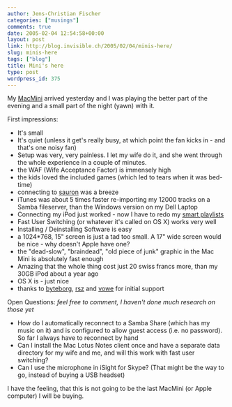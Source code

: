 ```yaml
---
author: Jens-Christian Fischer
categories: ["musings"]
comments: true
date: 2005-02-04 12:54:58+00:00
layout: post
link: http://blog.invisible.ch/2005/02/04/minis-here/
slug: minis-here
tags: ["blog"]
title: Mini's here
type: post
wordpress_id: 375
---
```


My [MacMini][1] arrived yesterday and I was playing the better part of the evening and a small part of the night (yawn) with it.

First impressions:

* It's small
* It's quiet (unless it get's really busy, at which point the fan kicks in - and that's one noisy fan)
* Setup was very, very painless. I let my wife do it, and she went through the whole experience in a couple of minutes. 
* the WAF (Wife Acceptance Factor) is immensely high
* the kids loved the included games (which led to tears when it was bed-time)
* connecting to [sauron][2] was a breeze
* iTunes was about 5 times faster re-importing my 12000 tracks on a Samba fileserver, than the Windows version on my Dell Laptop
* Connecting my iPod just worked - now I have to redo my [smart playlists][3]
* Fast User Switching (or whatever it's called on OS X) works very well
* Installing / Deinstalling Software is easy
* a 1024*768, 15" screen is just a tad too small. A 17" wide screen would be nice - why doesn't Apple have one?
* the "dead-slow", "braindead", "old piece of junk" graphic in the Mac Mini is absolutely fast enough
* Amazing that the whole thing cost just 20 swiss francs more, than my 30GB iPod about a year ago
* OS X is - just nice
* thanks to [byteborg][4], [rsz][6] and [vowe][5] for initial support

Open Questions:
_feel free to comment, I haven't done much research on those yet_

* How do I automatically reconnect to a Samba Share (which has my music on it) and is configured to allow guest access (i.e. no password). So far I always have to reconnect by hand
* Can I install the Mac Lotus Notes client once and have a separate data directory for my wife and me, and will this work with fast user switching?
* Can I use the microphone in iSight for Skype? (That might be the way to go, instead of buying a USB headset)

I have the feeling, that this is not going to be the last MacMini (or Apple computer) I will be buying.

[1]: http://blog.invisible.ch/archives/000360.html
[2]: http://blog.invisible.ch/archives/000314.html
[3]: http://www.smartplaylists.com
[4]: http://www.rohrbach.de/Content/Karsten
[5]: http://vowe.net
[6]: http://alt.textdrive.com
